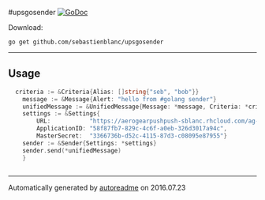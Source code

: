 #upsgosender [![GoDoc](https://godoc.org/github.com/sebastienblanc/upsgosender?status.png)](https://godoc.org/github.com/sebastienblanc/upsgosender)


Download:
```shell
go get github.com/sebastienblanc/upsgosender
```

* * *
## Usage 
```go
  criteria := &Criteria{Alias: []string{"seb", "bob"}}
	message := &Message{Alert: "hello from #golang sender"}
	unifiedMessage := &UnifiedMessage{Message: *message, Criteria: *criteria}
	settings := &Settings{
		URL:           "https://aerogearpushpush-sblanc.rhcloud.com/ag-push/rest/sender",
		ApplicationID: "58f87fb7-829c-4c6f-a0eb-326d3017a94c",
		MasterSecret:  "3366736b-d52c-4115-87d3-c08095e87955"}
	sender := &Sender{Settings: *settings}
	sender.send(*unifiedMessage)
	}
	
```

* * *
Automatically generated by [autoreadme](https://github.com/jimmyfrasche/autoreadme) on 2016.07.23
